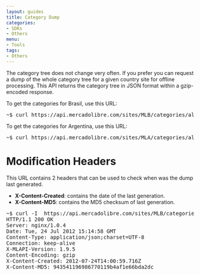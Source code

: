 ```yaml
---
layout: guides
title: Category Dump
categories: 
- SDKs 
- Others
menu: 
- Tools
tags: 
- Others
---
```



The category tree does not change very often. If you prefer you can request a dump of the whole category tree for a given country site for offline processing.
This API returns the category tree in JSON format within a gzip-encoded response.

To get the categories for Brasil, use this URL:

<pre class='terminal'>
~$ curl	https://api.mercadolibre.com/sites/MLB/categories/all
</pre>

To get the categories for Argentina, use this URL:

<pre class='terminal'>
~$ curl	https://api.mercadolibre.com/sites/MLA/categories/all
</pre>


# Modification Headers

This URL contains 2 headers that can be used to check when was the dump last generated.

- **X-Content-Created**: contains the date of the last generation.
- **X-Content-MD5**: contains the MD5 checksum of last generation.

<pre class='terminal'>
~$ curl -I  https://api.mercadolibre.com/sites/MLB/categories/all
HTTP/1.1 200 OK
Server: nginx/1.0.4
Date: Tue, 24 Jul 2012 15:14:58 GMT
Content-Type: application/json;charset=UTF-8
Connection: keep-alive
X-MLAPI-Version: 1.9.5
Content-Encoding: gzip
X-Content-Created: 2012-07-24T14:00:59.716Z
X-Content-MD5: 943541196986770119b4af1e66bda2dc
</pre>
